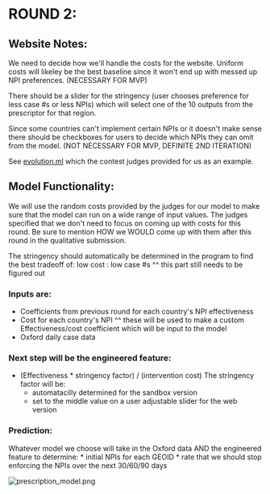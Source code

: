 # ROUND 2:

## Website Notes:

We need to decide how we'll handle the costs for the website. Uniform costs will likeley be the best baseline since it won't end up with messed up NPI preferences. (NECESSARY FOR MVP)

There should be a slider for the stringency (user chooses preference for less case #s or less NPIs) which will select one of the 10 outputs from the prescriptor for that region.

Since some countries can't implement certain NPIs or it doesn't make sense there should be checkboxes for users to decide which NPIs they can omit from the model. (NOT NECESSARY FOR MVP, DEFINITE 2ND ITERATION)

See [evolution.ml]('https://evolution.ml/demos/npidashboard/') which the contest judges provided for us as an example.

## Model Functionality:

We will use the random costs provided by the judges for our model to make sure that the model can run on a wide range of input values. The judges specified that we don't need to focus on coming up with costs for this round. Be sure to mention HOW we WOULD come up with them after this round in the qualitative submission.

The stringency should automatically be determined in the program to find the best tradeoff of: low cost : low case #s
^^ this part still needs to be figured out

### Inputs are:
* Coefficients from previous round for each country's NPI effectiveness
* Cost for each country's NPI
^^ these will be used to make a custom Effectiveness/cost coefficient which will be input to the model
* Oxford daily case data

### Next step will be the engineered feature:
* (Effectiveness * stringency factor) / (intervention cost)
The stringency factor will be:
    * automatacilly determined for the sandbox version
    * set to the middle value on a user adjustable slider for the web version

### Prediction:
Whatever model we choose will take in the Oxford data AND the engineered feature to determine:
    * initial NPIs for each GEOID
    * rate that we should stop enforcing the NPIs over the next 30/60/90 days

![prescription_model.png](https://github.com/vanessa920/covid-xprize/blob/master/prescription_model.png)
